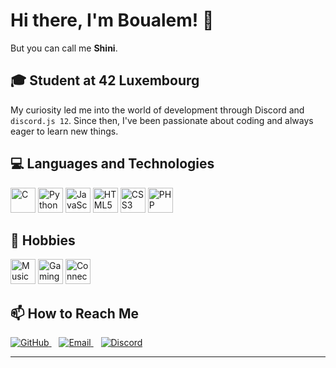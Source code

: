 # Hi there, I'm Boualem! 👋

But you can call me **Shini**.

## 🎓 Student at 42 Luxembourg

My curiosity led me into the world of development through Discord and `discord.js 12`. Since then, I've been passionate about coding and always eager to learn new things.

## 💻 Languages and Technologies

<p align="left">
  <img src="https://cdn.jsdelivr.net/gh/devicons/devicon/icons/c/c-original.svg" alt="C" width="40" height="40"/>
  <img src="https://cdn.jsdelivr.net/gh/devicons/devicon/icons/python/python-original.svg" alt="Python" width="40" height="40"/>
  <img src="https://cdn.jsdelivr.net/gh/devicons/devicon/icons/javascript/javascript-original.svg" alt="JavaScript" width="40" height="40"/>
  <img src="https://cdn.jsdelivr.net/gh/devicons/devicon/icons/html5/html5-original.svg" alt="HTML5" width="40" height="40"/>
  <img src="https://cdn.jsdelivr.net/gh/devicons/devicon/icons/css3/css3-original.svg" alt="CSS3" width="40" height="40"/>
  <img src="https://cdn.jsdelivr.net/gh/devicons/devicon/icons/php/php-original.svg" alt="PHP" width="40" height="40"/>
</p>

## 🎵 Hobbies

<p align="left">
  <img src="https://img.icons8.com/color/48/000000/musical-notes.png" alt="Music" width="40" height="40"/>
  <img src="https://img.icons8.com/color/48/000000/controller.png" alt="Gaming" width="40" height="40"/>
  <img src="https://img.icons8.com/color/48/000000/conference-call.png" alt="Connecting with people" width="40" height="40"/>
</p>

## 📫 How to Reach Me

<p align="left">
  <a href="https://github.com/MadaniBoualem" target="_blank">
    <img src="https://img.icons8.com/ios-glyphs/30/000000/github.png" alt="GitHub"/>
  </a>
  &nbsp;&nbsp;
  <a href="mailto:contact@madaniboualem.com">
    <img src="https://img.icons8.com/ios-glyphs/30/000000/email.png" alt="Email"/>
  </a>
  &nbsp;&nbsp;
  <a href="https://discord.com/users/1046558861701677126" target="_blank">
    <img src="https://img.icons8.com/color/48/000000/discord-logo.png" alt="Discord"/>
  </a>
</p>

---
